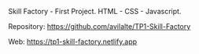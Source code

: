 Skill Factory - First Project. HTML - CSS - Javascript.

Repository: https://github.com/avilalte/TP1-Skill-Factory

Web: https://tp1-skill-factory.netlify.app